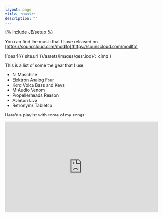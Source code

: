 ```yaml
---
layout: page
title: "Music"
description: ""
---
```

{% include JB/setup %}

You can find the music that I have released on [https://soundcloud.com/modlfo](https://soundcloud.com/modlfo)

![gear]({{ site.url }}/assets/images/gear.jpg){: .cimg }

This is a list of some the gear that I use:

* NI Maschine
* Elektron Analog Four
* Korg Volca Bass and Keys
* M-Audio Venom
* Propellerheads Reason
* Ableton Live
* Retronyms Tabletop

Here's a playlist with some of my songs:

<iframe width="100%" height="300" scrolling="no" frameborder="no" src="https://w.soundcloud.com/player/?url=https%3A//api.soundcloud.com/playlists/6446576&amp;auto_play=false&amp;hide_related=false&amp;show_comments=true&amp;show_user=true&amp;show_reposts=false&amp;visual=true"></iframe>
